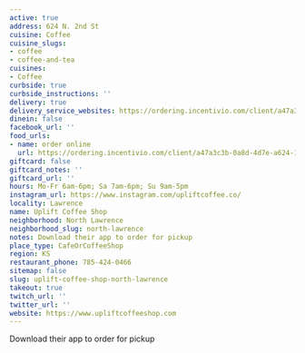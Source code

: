 ```yaml
---
active: true
address: 624 N. 2nd St
cuisine: Coffee
cuisine_slugs:
- coffee
- coffee-and-tea
cuisines:
- Coffee
curbside: true
curbside_instructions: ''
delivery: true
delivery_service_websites: https://ordering.incentivio.com/client/a47a3c3b-0a8d-4d7e-a624-178cc9a5ac74/store/
dinein: false
facebook_url: ''
food_urls:
- name: order online
  url: https://ordering.incentivio.com/client/a47a3c3b-0a8d-4d7e-a624-178cc9a5ac74/store/
giftcard: false
giftcard_notes: ''
giftcard_url: ''
hours: Mo-Fr 6am-6pm; Sa 7am-6pm; Su 9am-5pm
instagram_url: https://www.instagram.com/upliftcoffee.co/
locality: Lawrence
name: Uplift Coffee Shop
neighborhood: North Lawrence
neighborhood_slug: north-lawrence
notes: Download their app to order for pickup
place_type: CafeOrCoffeeShop
region: KS
restaurant_phone: 785-424-0466
sitemap: false
slug: uplift-coffee-shop-north-lawrence
takeout: true
twitch_url: ''
twitter_url: ''
website: https://www.upliftcoffeeshop.com
---
```


Download their app to order for pickup